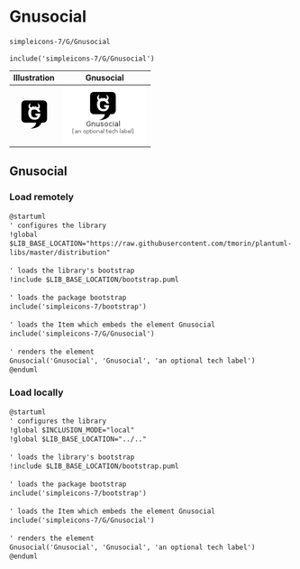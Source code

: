 # Gnusocial


```text
simpleicons-7/G/Gnusocial
```

```text
include('simpleicons-7/G/Gnusocial')
```



| Illustration | Gnusocial |
| :---: | :---: |
| ![illustration for Illustration](../../simpleicons-7/G/Gnusocial.png) | ![illustration for Gnusocial](../../simpleicons-7/G/Gnusocial.Local.png) |




## Gnusocial

### Load remotely
```plantuml
@startuml
' configures the library
!global $LIB_BASE_LOCATION="https://raw.githubusercontent.com/tmorin/plantuml-libs/master/distribution"

' loads the library's bootstrap
!include $LIB_BASE_LOCATION/bootstrap.puml

' loads the package bootstrap
include('simpleicons-7/bootstrap')

' loads the Item which embeds the element Gnusocial
include('simpleicons-7/G/Gnusocial')

' renders the element
Gnusocial('Gnusocial', 'Gnusocial', 'an optional tech label')
@enduml
```

### Load locally
```plantuml
@startuml
' configures the library
!global $INCLUSION_MODE="local"
!global $LIB_BASE_LOCATION="../.."

' loads the library's bootstrap
!include $LIB_BASE_LOCATION/bootstrap.puml

' loads the package bootstrap
include('simpleicons-7/bootstrap')

' loads the Item which embeds the element Gnusocial
include('simpleicons-7/G/Gnusocial')

' renders the element
Gnusocial('Gnusocial', 'Gnusocial', 'an optional tech label')
@enduml
```

